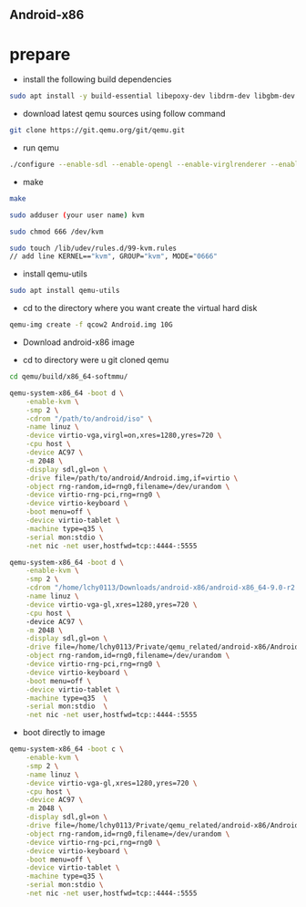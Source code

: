 Android-x86 
-----


# prepare

 - install the following build dependencies 

```bash
sudo apt install -y build-essential libepoxy-dev libdrm-dev libgbm-dev libx11-dev libvirglrenderer-dev libpulse-dev libsdl2-dev libgtk-3-dev libsdl1.2-dev ninja-build
```

 - download latest qemu sources using follow command

```bash
git clone https://git.qemu.org/git/qemu.git
```


 - run qemu

```bash
./configure --enable-sdl --enable-opengl --enable-virglrenderer --enable-system --enable-modules --audio-drv-list=pa --target-list=x86_64-softmmu --enable-kvm --enable-gtk --enable-slirp
```


 - make

```bash
make

sudo adduser (your user name) kvm

sudo chmod 666 /dev/kvm

sudo touch /lib/udev/rules.d/99-kvm.rules
// add line KERNEL=="kvm", GROUP="kvm", MODE="0666"
```


 - install qemu-utils

```bash
sudo apt install qemu-utils
```

 - cd to the directory where you want create the virtual hard disk

```bash
qemu-img create -f qcow2 Android.img 10G
```

 - Download android-x86 image 

 - cd to directory were u git cloned qemu

```bash
cd qemu/build/x86_64-softmmu/

qemu-system-x86_64 -boot d \
    -enable-kvm \
    -smp 2 \
    -cdrom "/path/to/android/iso" \
    -name linuz \
    -device virtio-vga,virgl=on,xres=1280,yres=720 \
    -cpu host \
    -device AC97 \
    -m 2048 \
    -display sdl,gl=on \
    -drive file=/path/to/android/Android.img,if=virtio \
    -object rng-random,id=rng0,filename=/dev/urandom \
    -device virtio-rng-pci,rng=rng0 \
    -device virtio-keyboard \
    -boot menu=off \
    -device virtio-tablet \
    -machine type=q35 \
    -serial mon:stdio \
    -net nic -net user,hostfwd=tcp::4444-:5555

```

```bash
qemu-system-x86_64 -boot d \
	-enable-kvm \
	-smp 2 \
	-cdrom "/home/lchy0113/Downloads/android-x86/android-x86_64-9.0-r2.iso" \
	-name linuz \
	-device virtio-vga-gl,xres=1280,yres=720 \
	-cpu host \ 
	-device AC97 \
	-m 2048 \
	-display sdl,gl=on \
	-drive file=/home/lchy0113/Private/qemu_related/android-x86/Android.img,if=virtio \
	-object rng-random,id=rng0,filename=/dev/urandom \
	-device virtio-rng-pci,rng=rng0 \
	-device virtio-keyboard \
	-boot menu=off \
	-device virtio-tablet \
	-machine type=q35  \
	-serial mon:stdio  \
	-net nic -net user,hostfwd=tcp::4444-:5555
```



 - boot directly to image 

```bash
qemu-system-x86_64 -boot c \
    -enable-kvm \
    -smp 2 \
    -name linuz \
	-device virtio-vga-gl,xres=1280,yres=720 \
    -cpu host \
    -device AC97 \
    -m 2048 \
    -display sdl,gl=on \
	-drive file=/home/lchy0113/Private/qemu_related/android-x86/Android.img,if=virtio \
    -object rng-random,id=rng0,filename=/dev/urandom \
    -device virtio-rng-pci,rng=rng0 \
    -device virtio-keyboard \
    -boot menu=off \
    -device virtio-tablet \
    -machine type=q35 \
    -serial mon:stdio \
	-net nic -net user,hostfwd=tcp::4444-:5555
```

